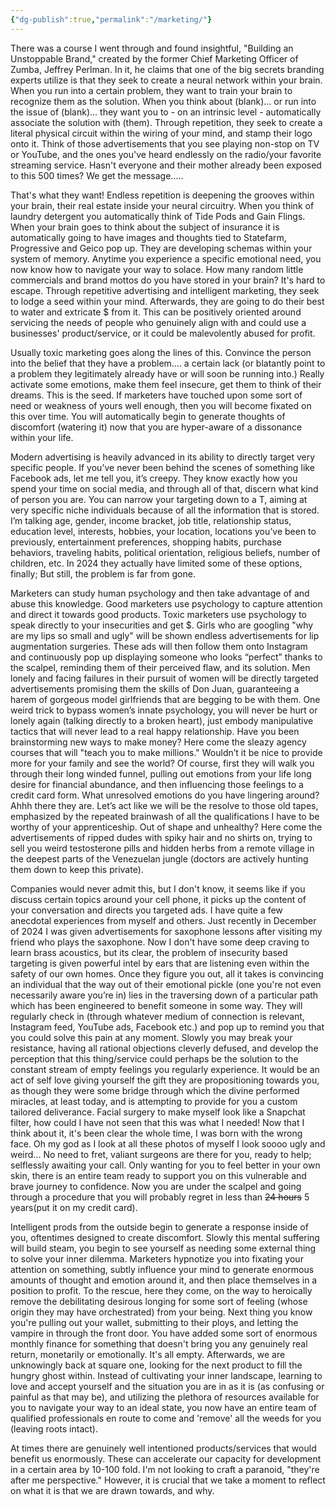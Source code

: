 ```yaml
---
{"dg-publish":true,"permalink":"/marketing/"}
---
```



There was a course I went through and found insightful, "Building an Unstoppable Brand," created by the former Chief Marketing Officer of Zumba, Jeffrey Perlman. In it, he claims that one of the big secrets branding experts utilize is that they seek to create a neural network within your brain. When you run into a certain problem, they want to train your brain to recognize them as the solution. When you think about (blank)... or run into the issue of (blank)... they want you to - on an intrinsic level - automatically associate the solution with (them). Through repetition, they seek to create a literal physical circuit within the wiring of your mind, and stamp their logo onto it. Think of those advertisements that you see playing non-stop on TV or YouTube, and the ones you've heard endlessly on the radio/your favorite streaming service. Hasn't everyone and their mother already been exposed to this 500 times? We get the message..... 

That's what they want! Endless repetition is deepening the grooves within your brain, their real estate inside your neural circuitry. When you think of laundry detergent you automatically think of Tide Pods and Gain Flings. When your brain goes to think about the subject of insurance it is automatically going to have images and thoughts tied to Statefarm, Progressive and Geico pop up. They are developing schemas within your system of memory. Anytime you experience a specific emotional need, you now know how to navigate your way to solace. How many random little commercials and brand mottos do you have stored in your brain? It's hard to escape. Through repetitive advertising and intelligent marketing, they seek to lodge a seed within your mind. Afterwards, they are going to do their best to water and extricate $ from it. This can be positively oriented around servicing the needs of people who genuinely align with and could use a businesses' product/service, or it could be malevolently abused for profit. 

Usually toxic marketing goes along the lines of this. Convince the person into the belief that they have a problem.... a certain lack (or blatantly point to a problem they legitimately already have or will soon be running into.) Really activate some emotions, make them feel insecure, get them to think of their dreams. This is the seed. If marketers have touched upon some sort of need or weakness of yours well enough, then you will become fixated on this over time. You will automatically begin to generate thoughts of discomfort (watering it) now that you are hyper-aware of a dissonance within your life. 

Modern advertising is heavily advanced in its ability to directly target very specific people. If you’ve never been behind the scenes of something like Facebook ads, let me tell you, it’s creepy. They know exactly how you spend your time on social media, and through all of that, discern what kind of person you are. You can narrow your targeting down to a T, aiming at very specific niche individuals because of all the information that is stored. I’m talking age, gender, income bracket, job title, relationship status, education level, interests, hobbies, your location, locations you’ve been to previously, entertainment preferences, shopping habits, purchase behaviors, traveling habits, political orientation, religious beliefs, number of children, etc. In 2024 they actually have limited some of these options, finally; But still, the problem is far from gone. 

Marketers can study human psychology and then take advantage of and abuse this knowledge. Good marketers use psychology to capture attention and direct it towards good products. Toxic marketers use psychology to speak directly to your insecurities and get $. Girls who are googling "why are my lips so small and ugly" will be shown endless advertisements for lip augmentation surgeries. These ads will then follow them onto Instagram and continuously pop up displaying someone who looks “perfect” thanks to the scalpel, reminding them of their perceived flaw, and its solution. Men lonely and facing failures in their pursuit of women will be directly targeted advertisements promising them the skills of Don Juan, guaranteeing a harem of gorgeous model girlfriends that are begging to be with them. One weird trick to bypass women’s innate psychology, you will never be hurt or lonely again (talking directly to a broken heart), just embody manipulative tactics that will never lead to a real happy relationship. Have you been brainstorming new ways to make money? Here come the sleazy agency courses that will "teach you to make millions." Wouldn’t it be nice to provide more for your family and see the world? Of course, first they will walk you through their long winded funnel, pulling out emotions from your life long desire for financial abundance, and then influencing those feelings to a credit card form. What unresolved emotions do you have lingering around? Ahhh there they are. Let’s act like we will be the resolve to those old tapes, emphasized by the repeated brainwash of all the qualifications I have to be worthy of your apprenticeship. Out of shape and unhealthy? Here come the advertisements of ripped dudes with spiky hair and no shirts on, trying to sell you weird testosterone pills and hidden herbs from a remote village in the deepest parts of the Venezuelan jungle (doctors are actively hunting them down to keep this private). 

Companies would never admit this, but I don't know, it seems like if you discuss certain topics around your cell phone, it picks up the content of your conversation and directs you targeted ads. I have quite a few anecdotal experiences from myself and others. Just recently in December of 2024 I was given advertisements for saxophone lessons after visiting my friend who plays the saxophone. Now I don't have some deep craving to learn brass acoustics, but its clear, the problem of insecurity based targeting is given powerful intel by ears that are listening even within the safety of our own homes. Once they figure you out, all it takes is convincing an individual that the way out of their emotional pickle (one you're not even necessarily aware you’re in) lies in the traversing down of a particular path which has been engineered to benefit someone in some way. They will regularly check in (through whatever medium of connection is relevant, Instagram feed, YouTube ads, Facebook etc.) and pop up to remind you that you could solve this pain at any moment. Slowly you may break your resistance, having all rational objections cleverly defused, and develop the perception that this thing/service could perhaps be the solution to the constant stream of empty feelings you regularly experience. It would be an act of self love giving yourself the gift they are propositioning towards you, as though they were some bridge through which the divine performed miracles, at least today, and is attempting to provide for you a custom tailored deliverance. Facial surgery to make myself look like a Snapchat filter, how could I have not seen that this was what I needed! Now that I think about it, it's been clear the whole time, I was born with the wrong face. Oh my god as I look at all these photos of myself I look soooo ugly and weird... No need to fret, valiant surgeons are there for you, ready to help; selflessly awaiting your call. Only wanting for you to feel better in your own skin, there is an entire team ready to support you on this vulnerable and brave journey to confidence. Now you are under the scalpel and going through a procedure that you will probably regret in less than ~~24 hours~~ 5 years(put it on my credit card).

Intelligent prods from the outside begin to generate a response inside of you, oftentimes designed to create discomfort. Slowly this mental suffering will build steam, you begin to see yourself as needing some external thing to solve your inner dilemma. Marketers hypnotize you into fixating your attention on something, subtly influence your mind to generate enormous amounts of thought and emotion around it, and then place themselves in a position to profit. To the rescue, here they come, on the way to heroically remove the debilitating desirous longing for some sort of feeling (whose origin they may have orchestrated) from your being. Next thing you know you're pulling out your wallet, submitting to their ploys, and letting the vampire in through the front door. You have added some sort of enormous monthly finance for something that doesn't bring you any genuinely real return, monetarily or emotionally. It's all empty. Afterwards, we are unknowingly back at square one, looking for the next product to fill the hungry ghost within. Instead of cultivating your inner landscape, learning to love and accept yourself and the situation you are in as it is (as confusing or painful as that may be), and utilizing the plethora of resources available for you to navigate your way to an ideal state, you now have an entire team of qualified professionals en route to come and 'remove' all the weeds for you (leaving roots intact). 

At times there are genuinely well intentioned products/services that would benefit us enormously. These can accelerate our capacity for development in a certain area by 10-100 fold.
I'm not looking to craft a paranoid, "they're after me perspective."
However, it is crucial that we take a moment to reflect on what it is that we are drawn towards, and why. 